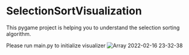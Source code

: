 # SelectionSortVisualization
This pygame project is helping you to understand the selection sorting algorithm. 

Please run main.py to initialize visualizer
![Array 2022-02-16 23-32-38](https://user-images.githubusercontent.com/61635625/154352899-d2b21905-a2dc-450d-85c0-b0d87be1233a.gif)




